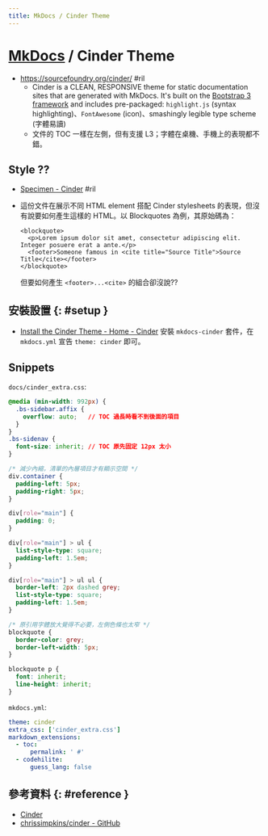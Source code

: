 ```yaml
---
title: MkDocs / Cinder Theme
---
```

# [MkDocs](mkdocs.md) / Cinder Theme

  - [https://sourcefoundry\.org/cinder/](https://sourcefoundry.org/cinder/) #ril
      - Cinder is a CLEAN, RESPONSIVE theme for static documentation sites that are generated with MkDocs. It's built on the [Bootstrap 3 framework](https://getbootstrap.com/docs/3.3/) and includes pre-packaged: `highlight.js` (syntax highlighting)、`FontAwesome` (icon)、smashingly legible type scheme (字體易讀)
      - 文件的 TOC 一樣在左側，但有支援 L3；字體在桌機、手機上的表現都不錯。

## Style ??

  - [Specimen \- Cinder](https://sourcefoundry.org/cinder/specimen/) #ril
  - 這份文件在展示不同 HTML element 搭配 Cinder stylesheets 的表現，但沒有說要如何產生這樣的 HTML。以 Blockquotes 為例，其原始碼為：

        <blockquote>
          <p>Lorem ipsum dolor sit amet, consectetur adipiscing elit. Integer posuere erat a ante.</p>
          <footer>Someone famous in <cite title="Source Title">Source Title</cite></footer>
        </blockquote>

     但要如何產生 `<footer>...<cite>` 的組合卻沒說??

## 安裝設置 {: #setup }

  - [Install the Cinder Theme - Home \- Cinder](https://sourcefoundry.org/cinder/#install-the-cinder-theme) 安裝 `mkdocs-cinder` 套件，在 `mkdocs.yml` 宣告 `theme: cinder` 即可。

## Snippets

`docs/cinder_extra.css`:

```css
@media (min-width: 992px) {
  .bs-sidebar.affix {
    overflow: auto;   // TOC 過長時看不到後面的項目
  }
}
.bs-sidenav {
  font-size: inherit; // TOC 原先固定 12px 太小
}

/* 減少內縮，清單的內層項目才有顯示空間 */
div.container {
  padding-left: 5px;
  padding-right: 5px;
}

div[role="main"] {
  padding: 0;
}

div[role="main"] > ul {
  list-style-type: square;
  padding-left: 1.5em;
}

div[role="main"] > ul ul {
  border-left: 2px dashed grey;
  list-style-type: square;
  padding-left: 1.5em;
}

/* 原引用字體放大覺得不必要，左側色條也太窄 */
blockquote {
  border-color: grey;
  border-left-width: 5px;
}

blockquote p {
  font: inherit;
  line-height: inherit;
}
```

`mkdocs.yml`:

```yaml
theme: cinder
extra_css: ['cinder_extra.css']
markdown_extensions:
  - toc:
      permalink: ' #'
  - codehilite:
      guess_lang: false
```

## 參考資料 {: #reference }

  - [Cinder](https://sourcefoundry.org/cinder/)
  - [chrissimpkins/cinder - GitHub](https://github.com/chrissimpkins/cinder)
